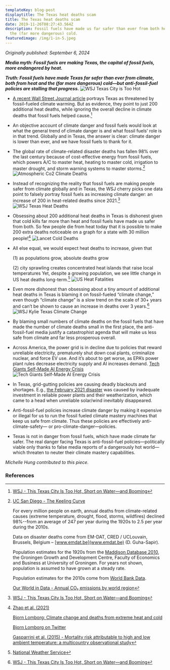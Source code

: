 ```yaml
---
templateKey: blog-post
displaytitle: The Texas heat deaths scam
title: The Texas heat deaths scam
date: 2019-11-26T08:27:43.564Z
description: Fossil fuels have made us far safer than ever from both heat and
  the (far more dangerous) cold.
featuredimage: /img/1-in-5.jpeg
---
```

_Originally published: September 6, 2024_


***Media myth: Fossil fuels are making Texas, the capital of fossil fuels, more endangered by heat.***

***Truth: Fossil fuels have made Texas far safer than ever from climate, both from heat and the (far more dangerous) cold—but anti-fossil-fuel policies are stalling that progress.***
    ![WSJ Texas City is Too Hot](/img/wsj-texas-city-is-too-hot.jpg)

- [A recent Wall Street Journal article](https://www.wsj.com/us-news/climate-environment/kyle-texas-city-growth-heat-water-6660dc42) portrays Texas as threatened by fossil-fueled climate warming. But as evidence, they point to just 200 additional heat deaths, while ignoring the overall decline in climate deaths that fossil fuels helped cause.[^1]

- An objective account of climate danger and fossil fuels would look at what the general trend of climate danger is and what fossil fuels’ role is in that trend. Globally and in Texas, the answer is clear: climate danger is lower than ever, and we have fossil fuels to thank for it.

- The global rate of climate-related disaster deaths has fallen 98% over the last century because of cost-effective energy from fossil fuels, which powers A/C to master heat, heating to master cold, irrigation to master drought, and storm warning systems to master storms.[^2]
    ![Atmospheric Co2 Climate Deaths](/img/3-atmospheric-co2-climate-deaths.jpg)

- Instead of recognizing the reality that fossil fuels are making people safer from climate globally and in Texas, the WSJ cherry picks one data point to falsely portray fossil fuels as increasing climate danger: an increase of 200 in heat-related deaths since 2021.[^3]
    ![WSJ Texas Heat Deaths](/img/wsj-texas-heat-deaths.jpg)

- Obsessing about 200 additional heat deaths in Texas is dishonest given that cold kills far more than heat and fossil fuels have made us safer from both. So few people die from heat today that it is possible to make 200 extra deaths noticeable on a graph for a state with 30 million people![^4]
    ![Lancet Cold Deaths](/img/image-1-lancet-more-cold-death-than-heat-death-everywhere.jpg)

- All else equal, we would expect heat deaths to increase, given that

    (1) as populations grow, absolute deaths grow

    (2) city sprawling creates concentrated heat islands that raise local temperatures
    Yet, despite a growing population, we see little change in US heat deaths long-term.[^5]
    ![US Heat Fatalities](/img/us-heat-fatalities.jpg)

- Even more dishonest than obsessing about a tiny amount of additional heat deaths in Texas is blaming it on fossil-fueled “climate change,” even though “climate change” is a slow trend on the scale of 30+ years and can’t be shown to cause an increase in deaths over 3 years.[^6]
    ![WSJ Kylie Texas Climate Change](/img/wsj-kylie-texas-climate-change.jpg)

- By blaming small numbers of climate deaths on the fossil fuels that have made the number of climate deaths small in the first place, the anti-fossil-fuel media justify a catastrophist agenda that will make us less safe from climate and far less prosperous overall.

- Across America, the power grid is in decline due to policies that reward unreliable electricity, prematurely shut down coal plants, criminalize nuclear, and force EV use. And it’s about to get worse, as EPA’s power plant rules decrease electricity supply and AI increases demand.
    [Tech Giants Self-Made AI Energy Crisis](https://energytalkingpoints.com/tech-giants-self-made-ai-energy-crisis/)
    ![Tech Giants Self-Made AI Energy Crisis](/img/tech-giants-self-made-ai-energy-crisis.jpg)

- In Texas, grid-gutting policies are causing deadly blackouts and shortages. E.g., [the February 2021 disaster](https://energytalkingpoints.com/texas-electricity-crisis/) was caused by inadequate investment in reliable power plants and their weatherization, which came to a head when unreliable solar/wind inevitably disappeared.

- Anti-fossil-fuel policies increase climate danger by making it expensive or illegal for us to run the fossil fueled climate mastery machines that keep us safe from climate. Thus these policies are effectively anti-climate-safety— or pro-climate-danger—policies.

- Texas is not in danger from fossil fuels, which have made climate far safer. The real danger facing Texas is anti-fossil-fuel policies—politically viable only thanks to false media reports of a dangerously hot world—which threaten to neuter their climate mastery capabilities.

_Michelle Hung contributed to this piece._


### References

[^1]: [WSJ - This Texas City Is Too Hot, Short on Water—and Booming](https://www.wsj.com/us-news/climate-environment/kyle-texas-city-growth-heat-water-6660dc42)

[^2]: 
    [UC San Diego - The Keeling Curve]( https://keelingcurve.ucsd.edu/)

    For every million people on earth, annual deaths from climate-related causes (extreme temperature, drought, flood, storms, wildfires) declined 98%--from an average of 247 per year during the 1920s to 2.5 per year during the 2010s.

    Data on disaster deaths come from EM-DAT, CRED / UCLouvain, Brussels, Belgium – [www.emdat.be](www.emdat.be) (D. Guha-Sapir).

    Population estimates for the 1920s from the [Maddison Database 2010](https://www.rug.nl/ggdc/historicaldevelopment/maddison/releases/maddison-database-2010), the Groningen Growth and Development Centre, Faculty of Economics and Business at University of Groningen. For years not shown, population is assumed to have grown at a steady rate.

    Population estimates for the 2010s come from [World Bank Data](https://data.worldbank.org/indicator/SP.POP.TOTL).

    [Our World in Data - Annual CO₂ emissions by world region](https://ourworldindata.org/grapher/annual-co-emissions-by-region)

[^3]: [WSJ - This Texas City Is Too Hot, Short on Water—and Booming](https://www.wsj.com/us-news/climate-environment/kyle-texas-city-growth-heat-water-6660dc42)

[^4]:
    [Zhao et al. (2021)](https://www.thelancet.com/journals/lanplh/article/PIIS2542-5196(21)00081-4/fulltext)

    [Bjorn Lomborg: Climate change and deaths from extreme heat and cold](https://financialpost.com/opinion/bjorn-lomborg-climate-change-and-deaths-from-extreme-heat-and-cold)

    [Bjorn Lomborg on Twitter](https://x.com/BjornLomborg/status/1611699218053308417)

    [Gasparrini et al. (2015) - Mortality risk attributable to high and low ambient temperature: a multicountry observational study](https://x.com/BjornLomborg/status/1611699218053308417)

[^5]: [National Weather Service](https://www.weather.gov/media/hazstat/80years_2023.pdf)

[^6]: [WSJ - This Texas City Is Too Hot, Short on Water—and Booming](https://www.wsj.com/us-news/climate-environment/kyle-texas-city-growth-heat-water-6660dc42)